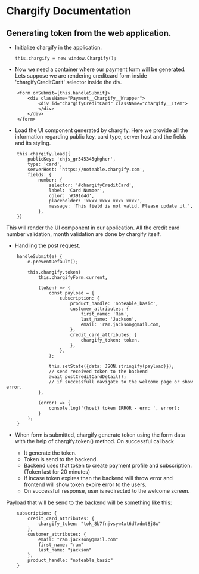 # Chargify Documentation



## Generating token from the web application.

- Initialize chargify in the application.

   ` this.chargify = new window.Chargify();  `

- Now we need a container where our payment form will be generated. Lets suppose we are rendering creditcard form inside 'chargifyCreditCarit' selector inside the div.

```
	<form onSubmit={this.handleSubmit}>
		<div className="Payment__Chargify__Wrapper">
			<div id="chargifyCreditCard" className="chargify__Item">
            </div>
        </div>
    </form>
```

- Load the UI component generated by chargify. Here we provide all the information regarding public key, card type, server host and the fields and its styling.

```
    this.chargify.load({
        publicKey: 'chjs_gr345345ghgher',
    	type: 'card',
		serverHost: 'https://noteable.chargify.com',
        fields: {
			number: {
				selector: '#chargifyCreditCard',
				label: 'Card Number',
				color: '#391d4d',
				placeholder: 'xxxx xxxx xxxx xxxx',
				message: 'This field is not valid. Please update it.',
			},
    })

```
This will render the UI component in our application. All the credit card number validation, month validation are done by chargify itself.

- Handling the post request.
```
	handleSubmit(e) {
		e.preventDefault();

		this.chargify.token(
			this.chargifyForm.current,

			(token) => {
				const payload = {
					subscription: {
						product_handle: 'noteable_basic',
						customer_attributes: {
							first_name: 'Ram',
							last_name: 'Jackson',
							email: 'ram.jackson@gmail.com,
						},
						credit_card_attributes: {
							chargify_token: token,
						},
					},
				};

				this.setState({data: JSON.stringify(payload)});
                // send received token to the backend
                await postCreditCardDetail();
                // if successfull navigate to the welcome page or show error. 
			},

			(error) => {
				console.log('{host} token ERROR - err: ', error);
			}
		);
	}
```

- When form is submitted, chargify generate token using the form data with the help of chargify.token() method. On successful callback

    - It generate the token.
    - Token is send to the backend.
    - Backend uses that token to create payment profile and subscription. (Token last for 20 minutes)
    - If incase token expires than the backend will throw error and frontend will show token expire error to the users.
    - On successfull response, user is redirected to the welcome screen.

Payload that will be send to the backend will be something like this:
```
    subscription: {
        credit_card_attributes: {
            chargify_token: "tok_8b7fnjvsyw4xt6d7xdmt8j8x"
        },
        customer_attributes: {
            email: "ram.jackson@gmail.com"
            first_name: "ram"
            last_name: "jackson"
        },
        product_handle: "noteable_basic"
    }
```
